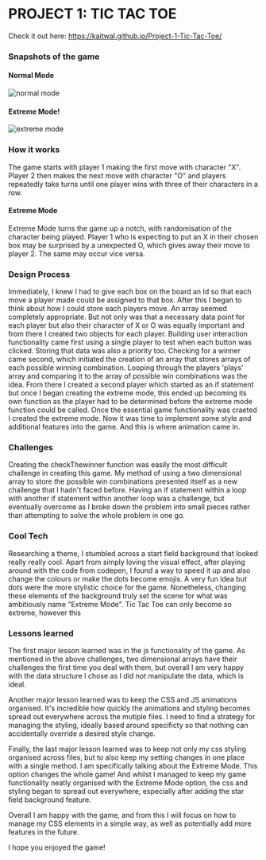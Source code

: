 

# PROJECT 1: TIC TAC TOE

Check it out here: https://kaitwal.github.io/Project-1-Tic-Tac-Toe/


### Snapshots of the game
#### Normal Mode
![normal mode](https://github.com/kaitwal/Project-1-Tic-Tac-Toe/blob/master/Screen%20Shot%202019-10-18%20at%201.01.38%20pm.png?raw=true)
#### Extreme Mode!
![extreme mode](https://github.com/kaitwal/Project-1-Tic-Tac-Toe/blob/master/Screen%20Shot%202019-10-18%20at%201.01.48%20pm.png?raw=true)


### How it works

The game starts with player 1 making the first move with character "X". Player 2 then makes the next move with character "O" and players repeatedly take turns until one player wins with three of their characters in a row.

#### Extreme Mode

Extreme Mode turns the game up a notch, with randomisation of the character being played. Player 1 who is expecting to put an X in their chosen box may be surprised by a unexpected O, which gives away their move to player 2. The same may occur vice versa. 




### Design Process

Immediately, I knew I had to give each box on the board an Id so that each move a player made could be assigned to that box.
After this I began to think about how I could store each players move. An array seemed completely appropriate. But not only was that a necessary data point for each player but also their character of X or O was equally important and from there I created two objects for each player. 
Building user interaction functionality came first using a single player to test when each button was clicked. Storing that data was also a priority too. 
Checking for a winner came second, which initiated the creation of an array that stores arrays of each possible winning combination. Looping through the players 'plays' array and comparing it to the array of possible win combinations was the idea.
From there I created a second player which started as an if statement but once I began creating the extreme mode, this ended up becoming its own function as the player had to be determined before the extreme mode function could be called. 
Once the essential game functionality was craeted I created the extreme mode.
Now it was time to implement some style and additional features into the game. And this is where animation came in.



### Challenges

Creating the checkThewinner function was easily the most difficult challenge in creating this game. My method of using a two dimensional array to store the possible win combinations presented itself as a new challenge that I hadn't faced before. Having an if statement within a loop with another if statement within another loop was a challenge, but eventually overcome as I broke down the problem into small pieces rather than attempting to solve the whole problem in one go. 


### Cool Tech
Researching a theme, I stumbled across a start field background that looked really really cool. Apart from simply loving the visual effect, after playing around with the code from codepen, I found a way to speed it up and also change the colours or make the dots become emojis. A very fun idea but dots were the more stylistic choice for the game. Nonetheless, changing these elements of the background truly set the scene for what was ambitiously name "Extreme Mode". Tic Tac Toe can only become so extreme, however this 

### Lessons learned

The first major lesson learned was in the js functionality of the game. As mentioned in the above challenges, two dimensional arrays have their challenges the first time you deal with them, but overall I am very happy with the data structure I chose as I did not manipulate the data, which is ideal. 

Another major lesson learned was to keep the CSS and JS animations organised. It's incredible how quickly the animations and styling becomes spread out everywhere across the mutiple files. I need to find a strategy for managing the styling, ideally based around specificty so that nothing can accidentally override a desired style change.

Finally, the last major lesson learned was to keep not only my css styling organised across files, but to also keep my setting changes in one place with a single method. I am specifically talking about the Extreme Mode. This option changes the whole game! And whilst I managed to keep my game functionality neatly organised with the Extreme Mode option, the css and styling began to spread out everywhere, especially after adding the star field background feature. 

Overall I am happy with the game, and from this I will focus on how to manage my CSS elements in a simple way, as well as potentially add more features in the future. 

I hope you enjoyed the game!



















